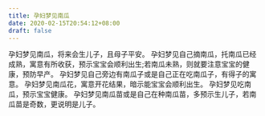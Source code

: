 ```yaml
---
title: 孕妇梦见南瓜
date: 2020-02-15T20:54:12+08:00
draft: false
---
```


孕妇梦见南瓜，将来会生儿子，且母子平安。
孕妇梦见自己摘南瓜，托南瓜已经成熟，寓意有所收获，预示宝宝会顺利出生;若南瓜未熟，则就要注意宝宝的健康，预防早产。
孕妇梦见自己旁边有南瓜子或是自己正在吃南瓜子，有得子的寓意。
孕妇梦见南瓜花，寓意开花结果，暗示能宝宝会顺利出生。
孕妇梦见吃南瓜，预示宝宝健康。
孕妇梦见南瓜苗或是自己在种南瓜苗，多预示生儿子，若南瓜苗是奇数，更说明是儿子。